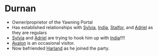 # Durnan
- Owner/proprietor of the Yawning Portal
- Has established relationships with [Sylvia](PCs/Past/Sylvia.md), [India](PCs/Current/India.md), [Stalfor](PCs/Current/Stalfor.md), and [Adriel](Adriel.md) as they are regulars
- [Sylvia](PCs/Past/Sylvia.md) and [Adriel](Adriel.md) are trying to hook him up with [India](PCs/Current/India.md)!!!!
- [Avalon](PCs/Current/Avalon.md) is an occasional visitor.
- Now befriended [Harland](PCs/Current/Harland.md) as he joined the party.